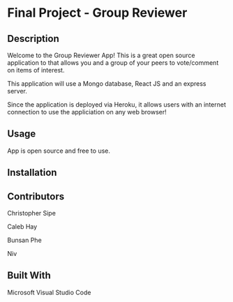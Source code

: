 # Final Project - Group Reviewer

## Description

Welcome to the Group Reviewer App! This is a great open source application to that allows you and a group of your peers to vote/comment on items of interest.

This application will use a Mongo database, React JS and an express server.

Since the application is deployed via Heroku, it allows users with an internet connection to use the appliciation on any web browser!

## Usage

App is open source and free to use.

## Installation

## Contributors

Christopher Sipe

Caleb Hay

Bunsan Phe

Niv

## Built With

Microsoft Visual Studio Code
